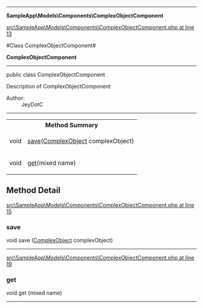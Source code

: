 

- - -

**SampleApp\Models\Components\ComplexObjectComponent**


<a href="https://github.com/JeyDotC/Hirudo/blob/master/src/SampleApp/Models/Components/ComplexObjectComponent.php#L13" >src\SampleApp\Models\Components\ComplexObjectComponent.php at line 13</a>

#Class ComplexObjectComponent#

**ComplexObjectComponent**




- - -

<p class="signature"><span class='k'>public  class</span> <span class='nx'>ComplexObjectComponent</span></p>

<div class="comment" id="overview_description"><p>Description of ComplexObjectComponent</p></div>

<dl>
<dt>Author:</dt>
<dd>JeyDotC</dd>
</dl>


- - -

<table id="summary_method">
<tr><th colspan="2">Method Summary</th></tr>
<tr>
<td><span class='k'></span> <span class='nx'>void</span></td>
<td class="description"><p class="name"><a href="#save">save</a>(<a href="https://github.com/JeyDotC/Hirudo/blob/master/sampleapp/models/entities/complexobject.md">ComplexObject</a> complexObject)</p></td>
</tr>
<tr>
<td><span class='k'></span> <span class='nx'>void</span></td>
<td class="description"><p class="name"><a href="#get">get</a>(mixed name)</p></td>
</tr>
</table>

<h2 id="detail_method">Method Detail</h2>

<a href="https://github.com/JeyDotC/Hirudo/blob/master/src/SampleApp/Models/Components/ComplexObjectComponent.php#L15" >src\SampleApp\Models\Components\ComplexObjectComponent.php at line 15</a>

<h3 id="save()">save</h3>
<span class='k'></span> <span class='nx'>void</span> <span class='nf'>save</span> (<a href="https://github.com/JeyDotC/Hirudo/blob/master/sampleapp/models/entities/complexobject.md">ComplexObject</a> complexObject)

<div class="details">

</div>

- - -


<a href="https://github.com/JeyDotC/Hirudo/blob/master/src/SampleApp/Models/Components/ComplexObjectComponent.php#L19" >src\SampleApp\Models\Components\ComplexObjectComponent.php at line 19</a>

<h3 id="get()">get</h3>
<span class='k'></span> <span class='nx'>void</span> <span class='nf'>get</span> (mixed name)

<div class="details">

</div>

- - -

